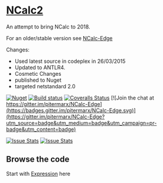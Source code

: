 # [NCalc2](http://pitermarx.github.io/NCalc2/)
An attempt to bring NCalc to 2018.

For an older/stable version see [NCalc-Edge](https://github.com/pitermarx/NCalc-Edge)

Changes:
- Used latest source in codeplex in 26/03/2015
- Updated to ANTLR4.
- Cosmetic Changes
- published to Nuget
- targeted netstandard 2.0


[![Nuget](https://img.shields.io/nuget/v/NCalc2.svg)](https://nuget.org/packages/NCalc2/)
[![Build status](https://ci.appveyor.com/api/projects/status/s9d2sqd3il4r6g63/branch/master?svg=true)](https://ci.appveyor.com/project/pitermarx/ncalc2/branch/master)
[![Coveralls Status](https://coveralls.io/repos/pitermarx/NCalc2/badge.svg?branch=master)](https://coveralls.io/r/pitermarx/NCalc2)
[![Join the chat at https://gitter.im/pitermarx/NCalc-Edge](https://badges.gitter.im/pitermarx/NCalc-Edge.svg)](https://gitter.im/pitermarx/NCalc-Edge?utm_source=badge&utm_medium=badge&utm_campaign=pr-badge&utm_content=badge)

[![Issue Stats](http://issuestats.com/github/pitermarx/Ncalc2/badge/pr?style=flat)](http://issuestats.com/github/pitermarx/Ncalc2)
[![Issue Stats](http://issuestats.com/github/pitermarx/Ncalc2/badge/issue?style=flat)](http://issuestats.com/github/pitermarx/Ncalc2)

## Browse the code
Start with [Expression](http://sourcebrowser.io/Browse/pitermarx/NCalc2/NCalc2/Expression.cs) here
